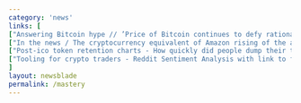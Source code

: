 ```yaml
---
category: 'news'
links: [
["Answering Bitcoin hype // ’Price of Bitcoin continues to defy rational economic explanation. I’m still arguing that Bitcoin will be worth about the same as the football cards’ via @LowyInstitute", "https://www.lowyinstitute.org/the-interpreter/answering-bitcoin-hype"],
["In the news / The cryptocurrency equivalent of Amazon rising of the ashes of dotcom bubble will most likely come from Asia (the article is also mocking Calvin Ayre if that's more attractive to you than FT's opinions)", "https://www.ft.com/content/15bce62c-73c7-11e8-aa31-31da4279a601"],
["Post-ico token retention charts - How quickly did people dump their tokens after a sale? By @coin_fi", "https://buff.ly/2IEco74"],
["Tooling for crypto traders - Reddit Sentiment Analysis with link to full code so that you can literally $DYOR. By @rados_io", "https://buff.ly/2k61wRT"]
]
layout: newsblade
permalink: /mastery
---
```

